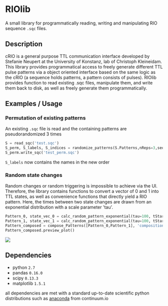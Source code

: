 # RIOlib
A small library for programmatically reading, writing and manipulating RIO sequence `.sqc` files.

## Description
cRIO is a general purpose TTL communication interface developed by Stefanie Neupert at the University of Konstanz, lab of Christoph Kleineidam. This library provides programmatical access to freely generate different TTL pulse patterns via a object oriented interface based on the same logic as the cRIO (a sequence holds patterns, a pattern consists of pulses). RIOlib provides function to read existing .sqc files, manipulate them, and write them back to disk, as well as freely generate them programmatically.

## Examples / Usage

### Permutation of existing patterns
An existing `.sqc` file is read and the containing patterns are pseudorandomized 3 times

```python
S = read_sqc('test.sqc')
S_perm, S_labels, S_indices = randomize_patterns(S.Patterns,nReps=3,seq_name='S 3x permuted',pseudorandom=True)
S_perm.write_sqc('test_perm.sqc')
```
`S_labels` now contains the names in the new order

### Random state changes
Random changes or random triggering is impossible to achieve via the UI. Therefore, the library contains functions to convert a vector of 0 and 1 into TTL states, as well as convenience functions that directly yield a RIO pattern. Here, the times between two state changes are drawn from an exponential distribution with a scale parameter 'tau'.

```python
Pattern_0, state_vec_0 = calc_random_pattern_exponential(tau=100, tStart=1000, tDuration=5000, tTotal=7000, channel=0, name='stim exp A')
Pattern_1, state_vec_1 = calc_random_pattern_exponential(tau=100, tStart=1000, tDuration=5000, tTotal=7000, channel=0, name='stim exp B')
Pattern_composed = compose_Patterns([Pattern_0,Pattern_1], 'composition test', total_duration=7000)
Pattern_composed.preview_plot()
```
![ ](https://github.com/grg2rsr/RIOlib/screenshot.png  "Example")

## Dependencies
+ python `2.7`
+ pandas `0.16.0`
+ scipy `0.13.3`
+ matplotlib `1.5.1`

all dependencies are met with a standard up-to-date scientific python distributions such as [anaconda](https://www.continuum.io/downloads)  from continuum.io
